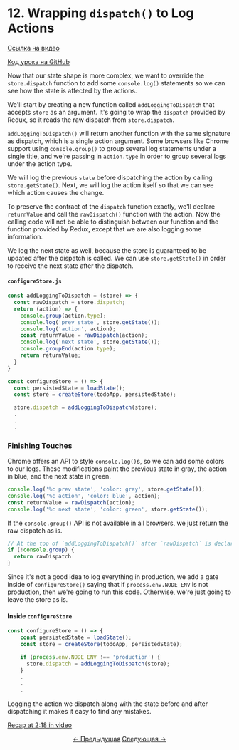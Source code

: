 # 12. Wrapping `dispatch()` to Log Actions
[Ссылка на видео](https://egghead.io/lessons/javascript-redux-wrapping-dispatch-to-log-actions)

[Код урока на GitHub](https://github.com/gaearon/todos/tree/12-wrapping-dispatch-to-log-actions)

Now that our state shape is more complex, we want to override the `store.dispatch` function to add some `console.log()` statements so we can see how the state is affected by the actions.

We'll start by creating a new function called `addLoggingToDispatch` that accepts `store` as an argument. It's going to wrap the `dispatch` provided by Redux, so it reads the raw dispatch from `store.dispatch`.

`addLoggingToDispatch()` will return another function with the same signature as dispatch, which is a single action argument. Some browsers like Chrome support using `console.group()` to group several log statements under a single title, and we're passing in `action.type` in order to group several logs under the action type.

We will log the previous `state` before dispatching the action by calling `store.getState()`. Next, we will log the action itself so that we can see which action causes the change.

To preserve the contract of the `dispatch` function exactly, we'll declare `returnValue` and call the `rawDispatch()` function with the action. Now the calling code will not be able to distinguish between our function and the function provided by Redux, except that we are also logging some information.

We log the next state as well, because the store is guaranteed to be updated after the dispatch is called. We can use `store.getState()` in order to receive the next state after the dispatch.

#### `configureStore.js`
```javascript
const addLoggingToDispatch = (store) => {
  const rawDispatch = store.dispatch;
  return (action) => {
    console.group(action.type);
    console.log('prev state', store.getState());
    console.log('action', action);
    const returnValue = rawDispatch(action);
    console.log('next state', store.getState());
    console.groupEnd(action.type);
    return returnValue;
  }
}

const configureStore = () => {
  const persistedState = loadState();
  const store = createStore(todoApp, persistedState);

  store.dispatch = addLoggingToDispatch(store);
  .
  .
  .
```


### Finishing Touches

Chrome offers an API to style `console.log()`s, so we can add some colors to our logs. These modifications paint the previous state in gray, the action in blue, and the next state in green.

```javascript
console.log('%c prev state', 'color: gray', store.getState());
console.log('%c action', 'color: blue', action);
const returnValue = rawDispatch(action);
console.log('%c next state', 'color: green', store.getState());
```

If the `console.group()` API is not available in all browsers, we just return the raw dispatch as is.

```javascript
// At the top of `addLoggingToDispatch()` after `rawDispatch` is declared
if (!console.group) {
  return rawDispatch
}
```

Since it's not a good idea to log everything in production, we add a gate inside of `configureStore()` saying that if `process.env.NODE_ENV` is not production, then we're going to run this code. Otherwise, we're just going to leave the store as is.

#### Inside `configureStore`
```javascript
const configureStore = () => {
    const persistedState = loadState();
    const store = createStore(todoApp, persistedState);

    if (process.env.NODE_ENV !== 'production') {
      store.dispatch = addLoggingToDispatch(store);
    }
    .
    .
    .
```

Logging the action we dispatch along with the state before and after dispatching it makes it easy to find any mistakes.

[Recap at 2:18 in video](https://egghead.io/lessons/javascript-redux-wrapping-dispatch-to-log-actions)


<p align="center">
<a href="./11-Normalizing_the_State_Shape.md"><- Предыдущая</a>
<a href="./13-Adding_a_Fake_Backend_to_the_Project.md">Следующая -></a>
</p>